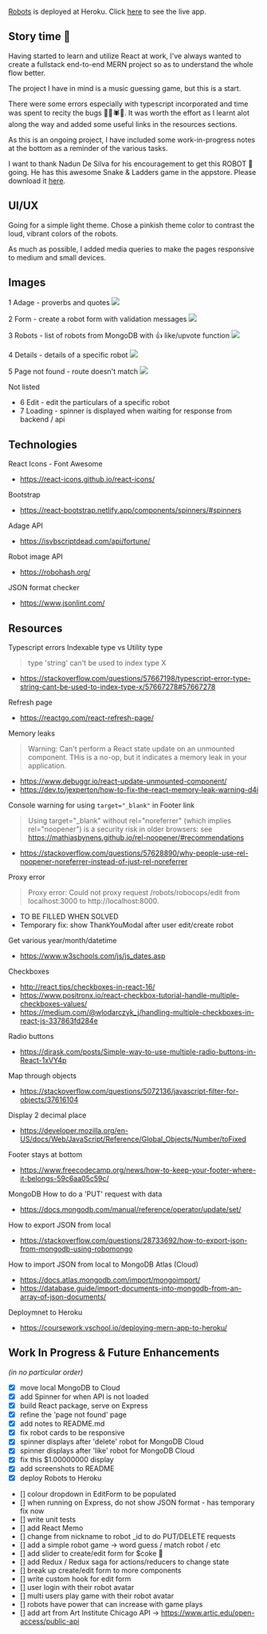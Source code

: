 [Robots](https://robots-mern.herokuapp.com/) is deployed at Heroku. Click [here](https://robots-mern.herokuapp.com/) to see the live app.

## Story time 📖

Having started to learn and utilize React at work, I've always wanted to create a fullstack end-to-end MERN project so as to understand the whole flow better.

The project I have in mind is a music guessing game, but this is a start.

There were some errors especially with typescript incorporated and time was spent to recity the bugs 🐛🦟🕷️🐜. It was worth the effort as I learnt alot along the way and added some useful links in the resources sections.

As this is an ongoing project, I have included some work-in-progress notes at the bottom as a reminder of the various tasks.

I want to thank Nadun De Silva for his encouragement to get this ROBOT 🤖 going. He has this awesome Snake & Ladders game in the appstore. Please download it [here](https://play.google.com/store/apps/details?id=com.enadun.snakes.and.ladders).

## UI/UX

Going for a simple light theme. Chose a pinkish theme color to contrast the loud, vibrant colors of the robots.

As much as possible, I added media queries to make the pages responsive to medium and small devices.

## Images

1 Adage - proverbs and quotes
<img src="images/1adage.png" />

2 Form - create a robot form with validation messages
<img src="images/2create.png" />

3 Robots - list of robots from MongoDB with 👍 like/upvote function
<img src="images/3robots.png" />

4 Details - details of a specific robot
<img src="images/4details.png" />

5 Page not found - route doesn't match
<img src="images/5page-not-found.png" />

Not listed

- 6 Edit - edit the particulars of a specific robot
- 7 Loading - spinner is displayed when waiting for response from backend / api

## Technologies

React Icons - Font Awesome

- https://react-icons.github.io/react-icons/

Bootstrap

- https://react-bootstrap.netlify.app/components/spinners/#spinners

Adage API

- https://isvbscriptdead.com/api/fortune/

Robot image API

- https://robohash.org/

JSON format checker

- https://www.jsonlint.com/

## Resources

Typescript errors
Indexable type vs Utility type

> type 'string' can't be used to index type X

- https://stackoverflow.com/questions/57667198/typescript-error-type-string-cant-be-used-to-index-type-x/57667278#57667278

Refresh page

- https://reactgo.com/react-refresh-page/

Memory leaks

> Warning: Can't perform a React state update on an unmounted component. THis is a no-op, but it indicates a memory leak in your application.

- https://www.debuggr.io/react-update-unmounted-component/
- https://dev.to/jexperton/how-to-fix-the-react-memory-leak-warning-d4i

Console warning for using <code>target="\_blank"</code> in Footer link

> Using target="\_blank" without rel="noreferrer" (which implies rel="noopener") is a security risk in older browsers: see https://mathiasbynens.github.io/rel-noopener/#recommendations

- https://stackoverflow.com/questions/57628890/why-people-use-rel-noopener-noreferrer-instead-of-just-rel-noreferrer

Proxy error

> Proxy error: Could not proxy request /robots/robocops/edit from localhost:3000 to http://localhost:8000.

- TO BE FILLED WHEN SOLVED
- Temporary fix: show ThankYouModal after user edit/create robot

Get various year/month/datetime

- https://www.w3schools.com/js/js_dates.asp

Checkboxes

- http://react.tips/checkboxes-in-react-16/
- https://www.positronx.io/react-checkbox-tutorial-handle-multiple-checkboxes-values/
- https://medium.com/@wlodarczyk_j/handling-multiple-checkboxes-in-react-js-337863fd284e

Radio buttons

- https://dirask.com/posts/Simple-way-to-use-multiple-radio-buttons-in-React-1xVY4p

Map through objects

- https://stackoverflow.com/questions/5072136/javascript-filter-for-objects/37616104

Display 2 decimal place

- https://developer.mozilla.org/en-US/docs/Web/JavaScript/Reference/Global_Objects/Number/toFixed

Footer stays at bottom

- https://www.freecodecamp.org/news/how-to-keep-your-footer-where-it-belongs-59c6aa05c59c/

MongoDB
How to do a 'PUT' request with data

- https://docs.mongodb.com/manual/reference/operator/update/set/

How to export JSON from local

- https://stackoverflow.com/questions/28733692/how-to-export-json-from-mongodb-using-robomongo

How to import JSON from local to MongoDB Atlas (Cloud)

- https://docs.atlas.mongodb.com/import/mongoimport/
- https://database.guide/import-documents-into-mongodb-from-an-array-of-json-documents/

Deploymnet to Heroku

- https://coursework.vschool.io/deploying-mern-app-to-heroku/

## Work In Progress & Future Enhancements

_(in no particular order)_

- [x] move local MongoDB to Cloud
- [x] add Spinner for when API is not loaded
- [x] build React package, serve on Express
- [x] refine the 'page not found' page
- [x] add notes to README.md
- [x] fix robot cards to be responsive
- [x] spinner displays after 'delete' robot for MongoDB Cloud
- [x] spinner displays after 'like' robot for MongoDB Cloud
- [x] fix this $1.00000000 display
- [x] add screenshots to README
- [x] deploy Robots to Heroku
- [] colour dropdown in EditForm to be populated
- [] when running on Express, do not show JSON format - has temporary fix now
- [] write unit tests
- [] add React Memo
- [] change from nickname to robot \_id to do PUT/DELETE requests
- [] add a simple robot game -> word guess / match robot / etc
- [] add slider to create/edit form for $coke 🥫
- [] add Redux / Redux saga for actions/reducers to change state
- [] break up create/edit form to more components
- [] write custom hook for edit form
- [] user login with their robot avatar
- [] multi users play game with their robot avatar
- [] robots have power that can increase with game plays
- [] add art from Art Institute Chicago API -> https://www.artic.edu/open-access/public-api
